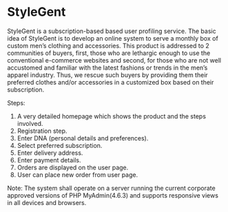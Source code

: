 # StyleGent

StyleGent is a subscription-based based user profiling service. The basic idea of StyleGent is to develop an online system to serve a monthly box of custom men’s clothing and accessories. This product is addressed to 2 communities of buyers, first, those who are lethargic enough to use the conventional e-commerce websites and second, for those who are not well accustomed and familiar with the latest fashions or trends in the men’s apparel industry. Thus, we rescue such buyers by providing them their preferred clothes and/or accessories in a customized box based on their subscription.

Steps:
1.	A very detailed homepage which shows the product and the steps involved.
2.	Registration step.
3.	Enter DNA (personal details and preferences).
4.	Select preferred subscription.
5.	Enter delivery address.
6.	Enter payment details.
7.	Orders are displayed on the user page.
8.	User can place new order from user page.

Note: 
The system shall operate on a server running the current corporate approved versions of PHP MyAdmin(4.6.3) and supports responsive views in all devices and browsers.



